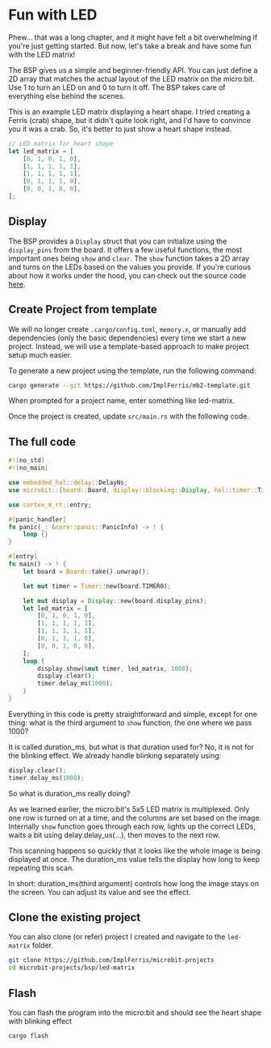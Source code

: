 # Fun with LED

Phew... that was a long chapter, and it might have felt a bit overwhelming if you're just getting started. But now, let's take a break and have some fun with the LED matrix!

The BSP gives us a simple and beginner-friendly API. You can just define a 2D array that matches the actual layout of the LED matrix on the micro:bit. Use 1 to turn an LED on and 0 to turn it off. The BSP takes care of everything else behind the scenes.

This is an example LED matrix displaying a heart shape. I tried creating a Ferris (crab) shape, but it didn't quite look right, and I'd have to convince you it was a crab. So, it's better to just show a heart shape instead.

```rust
// LED matrix for heart shape
let led_matrix = [
    [0, 1, 0, 1, 0],
    [1, 1, 1, 1, 1],
    [1, 1, 1, 1, 1],
    [0, 1, 1, 1, 0],
    [0, 0, 1, 0, 0],
];
```

## Display

The BSP provides a `Display` struct that you can initialize using the `display_pins` from the board. It offers a few useful functions, the most important ones being `show` and `clear`. The `show` function takes a 2D array and turns on the LEDs based on the values you provide. If you're curious about how it works under the hood, you can check out the source code [here](https://github.com/nrf-rs/microbit/blob/d64e1b2be8ebd84f73c2df20f91afa8b3c1c949e/microbit-common/src/display/blocking.rs#L154).

## Create Project from template

We will no longer create `.cargo/config.toml`, `memory.x`, or manually add dependencies (only the basic dependencies) every time we start a new project. Instead, we will use a template-based approach to make project setup much easier.

To generate a new project using the template, run the following command:

```sh
cargo generate --git https://github.com/ImplFerris/mb2-template.git
```

When prompted for a project name, enter something like led-matrix.

Once the project is created, update `src/main.rs` with the following code.

## The full code

```rust
#![no_std]
#![no_main]

use embedded_hal::delay::DelayNs;
use microbit::{board::Board, display::blocking::Display, hal::timer::Timer};

use cortex_m_rt::entry;

#[panic_handler]
fn panic(_: &core::panic::PanicInfo) -> ! {
    loop {}
}

#[entry]
fn main() -> ! {
    let board = Board::take().unwrap();

    let mut timer = Timer::new(board.TIMER0);

    let mut display = Display::new(board.display_pins);
    let led_matrix = [
        [0, 1, 0, 1, 0],
        [1, 1, 1, 1, 1],
        [1, 1, 1, 1, 1],
        [0, 1, 1, 1, 0],
        [0, 0, 1, 0, 0],
    ];
    loop {
        display.show(&mut timer, led_matrix, 1000);
        display.clear();
        timer.delay_ms(1000);
    }
}
```

Everything in this code is pretty straightforward and simple, except for one thing: what is the third argument to `show` function, the one where we pass 1000?

It is called duration_ms, but what is that duration used for? No, it is not for the blinking effect. We already handle blinking separately using:

```rust
display.clear();
timer.delay_ms(1000);
```

So what is duration_ms really doing?

As we learned earlier, the micro:bit's 5x5 LED matrix is multiplexed. Only one row is turned on at a time, and the columns are set based on the image. Internally `show` function goes through each row, lights up the correct LEDs, waits a bit using delay.delay_us(...), then moves to the next row.

This scanning happens so quickly that it looks like the whole image is being displayed at once. The duration_ms value tells the display how long to keep repeating this scan.

In short:
duration_ms(third argument) controls how long the image stays on the screen. You can adjust its value and see the effect.

## Clone the existing project
You can also clone (or refer) project I created and navigate to the `led-matrix` folder.

```sh
git clone https://github.com/ImplFerris/microbit-projects
cd microbit-projects/bsp/led-matrix
```


## Flash

You can flash the program into the micro:bit and should see the heart shape with blinking effect

```sh
cargo flash
```